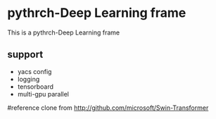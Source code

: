 # pythrch-Deep Learning frame
This is a pythrch-Deep Learning frame
## support
* yacs config
* logging
* tensorboard
* multi-gpu parallel

#reference
clone from http://github.com/microsoft/Swin-Transformer
